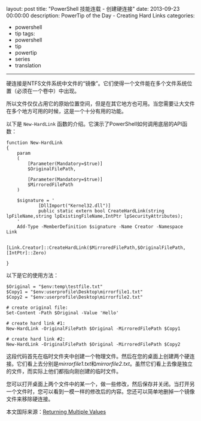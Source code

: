 ﻿layout: post
title: "PowerShell 技能连载 - 创建硬连接"
date: 2013-09-23 00:00:00
description: PowerTip of the Day - Creating Hard Links
categories:
- powershell
- tip
tags:
- powershell
- tip
- powertip
- series
- translation
---
硬连接是NTFS文件系统中文件的“镜像”。它们使得一个文件能在多个文件系统位置（必须在一个卷中）中出现。

所以文件仅仅占用它的原始位置空间，但是在其它地方也可用。当您需要让大文件在多个地方可用的时候，这是一个十分有用的功能。

以下是 `New-HardLink` 函数的介绍。它演示了PowerShell如何调用底层的API函数：
<!--more-->

	function New-HardLink
	{
	    param
	    (
	        [Parameter(Mandatory=$true)]
	        $OriginalFilePath,
	
	        [Parameter(Mandatory=$true)]
	        $MirroredFilePath
	    )
	
	    $signature = '
	            [DllImport("Kernel32.dll")]
	            public static extern bool CreateHardLink(string lpFileName,string lpExistingFileName,IntPtr lpSecurityAttributes);
	    '
	    Add-Type -MemberDefinition $signature -Name Creator -Namespace Link 
	
	    [Link.Creator]::CreateHardLink($MirroredFilePath,$OriginalFilePath,[IntPtr]::Zero)
	
	} 

以下是它的使用方法：

	$Original = "$env:temp\testfile.txt"
	$Copy1 = "$env:userprofile\Desktop\mirrorfile1.txt"
	$Copy2 = "$env:userprofile\Desktop\mirrorfile2.txt"
	
	# create original file:
	Set-Content -Path $Original -Value 'Hello'
	
	# create hard link #1:
	New-HardLink -OriginalFilePath $Original -MirroredFilePath $Copy1
	
	# create hard link #2:
	New-HardLink -OriginalFilePath $Original -MirroredFilePath $Copy2 

这段代码首先在临时文件夹中创建一个物理文件。然后在您的桌面上创建两个硬连接。它们看上去分别是*mirrorfile1.txt*和*mirrorfile2.txt*。虽然它们看上去像是独立的文件，而实际上他们都指向刚创建的临时文件。 

您可以打开桌面上两个文件中的某一个，做一些修改，然后保存并关闭。当打开另一个文件时，您可以看到一模一样的修改后的内容。您还可以简单地删掉一个镜像文件来移除硬连接。
<!--more-->

本文国际来源：[Returning Multiple Values](http://community.idera.com/powershell/powertips/b/tips/posts/returning-multiple-values)
